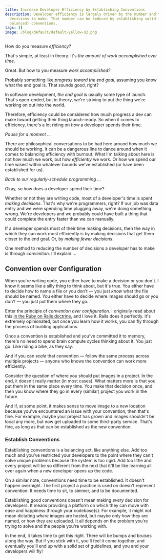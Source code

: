 ```yaml
---
title: Increase Developer Efficiency by Establishing Conventions
description: Developer efficiency is largely driven by the number and type of
  decisions to make. That number can be reduced by establishing solid (but
  balanced) conventions.
tags: []
image: /blog/default/default-yellow-02.png
---
```


How do you measure _efficiency_?

That's simple, at least in theory. It's _the amount of work accomplished over time_.

Great. But how to you measure _work accomplished?_

Probably something like _progress toward the end goal_, assuming you know what the end goal is. That sounds good, right?

In software development, _the end goal_ is usually some type of launch. That's open-ended, but in theory, we're striving to put the thing we're working on out into the world.

Therefore, efficiency could be considered how much progress a dev can make toward getting their thing launch-ready. So when it comes to efficiency, there's a lot riding on _how_ a developer spends their time.

_Pause for a moment ..._

There are philosophical conversations to be had here around how much we should be working. It can be a dangerous line to dance around when it comes to balancing efficiency with burnout. What I'm talking about here is not _how_ much we work, but how _efficiently_ we work. Or how we spend our time wisest within whatever bounds we've established (or have been established for us).

_Back to our regularly-schedule programming ..._

Okay, so how does a developer spend their time?

Whether or not they are writing code, most of a developer's time is spent _making decisions_. That's why we're programmers, right? If our job was data entry and we were spending time plugging away, we're doing something wrong. We're developers and we probably could have built a thing that could complete the entry faster than we can manually.

If a developer spends most of their time making decisions, then the way in which they can work most efficiently is by making decisions that get them closer to the end goal. Or, by _making fewer decisions_.

One method to reducing the number of decisions a developer has to make is through _convention_. I'll explain ...

## Convention over Configuration

When you're writing code, you either have to make a decision or you don't. I know it seems like a silly thing to think about, but it's true. You either have to decide how to name a file or you don't — you just _know_ what the file should be named. You either have to decide where images should go or you don't — you just put them where they go.

Enter the principle of _convention over configuration_. I originally read about this [in the Ruby on Rails doctrine](https://rubyonrails.org/doctrine/#convention-over-configuration), and I love it. Rails does it perfectly. It's extremely opinionated, but once you learn how it works, you can fly through the process of building applications.

Once a convention is established and you've committed it to memory, there's no need to spend brain compute cycles thinking about it. You just go. Like riding a bike, as they say.

And if you can _scale_ that convention — follow the same process across multiple projects — anyone who knows the convention can work more efficiently.

Consider the question of where you should put images in a project. In the end, it doesn't really matter (in most cases). What matters more is that you put them in the same place every time. You make that decision once, and then you know where they go in every (similar) project you work in the future.

And if, at some point, it makes sense to move image to a new location because you've encountered an issue with your convention, then that's fine. For example, maybe your project has grown and images shouldn't be local any more, but now get uploaded to some third-party service. That's fine, as long as that can be established as the new convention.

### Establish Conventions

Establishing conventions is a balancing act, like anything else. Add too much and you've restricted your developers to the point where they can't solve unique problems because the system is too rigid. Add too little and every project will be so different from the next that it'll be like learning all over again when a new developer opens up the code.

On a similar note, conventions need time to be established. It doesn't happen overnight. The first project a practice is used on doesn't represent convention. It needs time to sit, to simmer, and to be documented.

Establishing good conventions doesn't mean making _every_ decision for developers. It means providing a platform on which they can move with ease and happiness through your codebase(s). For example, it might not mean dictating _where_ images are hosted, but maybe only how they are named, or how they are uploaded. It all depends on the problem you're trying to solve and the people you're working with.

In the end, it takes time to get this right. There will be bumps and bruises along the way. But if you stick with it, you'll feel it come together, and eventually you'll end up with a solid set of guidelines, and you and your developers will fly!
